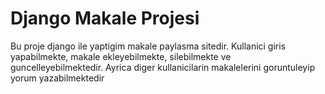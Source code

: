 # Django Makale Projesi

Bu proje django ile yaptigim makale paylasma sitedir. Kullanici giris yapabilmekte, makale ekleyebilmekte, silebilmekte ve guncelleyebilmektedir. Ayrica diger kullanicilarin makalelerini goruntuleyip yorum yazabilmektedir

